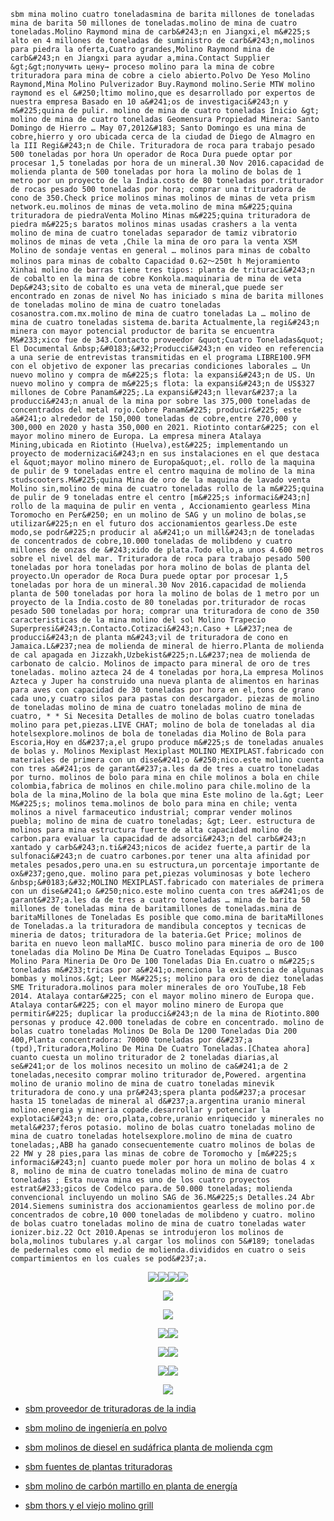 
```
sbm mina molino cuatro toneladasmina de barita millones de toneladas mina de barita 50 millones de toneladas.molino de mina de cuatro toneladas.Molino Raymond mina de carb&#243;n en Jiangxi,el m&#225;s alto en 4 millones de toneladas de suministro de carb&#243;n,molinos para piedra la oferta,Cuatro grandes,Molino Raymond mina de carb&#243;n en Jiangxi para ayudar a,mina.Contact Supplier &gt;&gt;получить цену→ proceso molino para la mina de cobre trituradora para mina de cobre a cielo abierto.Polvo De Yeso Molino Raymond,Mina Molino Pulverizador Buy.Raymond molino.Serie MTW molino raymond es el &#250;ltimo molino,que es desarrollado por expertos de nuestra empresa Basado en 10 a&#241;os de investigaci&#243;n y m&#225;quina de pulir. molino de mina de cuatro toneladas Inicio &gt; molino de mina de cuatro toneladas Geomensura Propiedad Minera: Santo Domingo de Hierro … May 07,2012&#183; Santo Domingo es una mina de cobre,hierro y oro ubicada cerca de la ciudad de Diego de Almagro en la III Regi&#243;n de Chile. Trituradora de roca para trabajo pesado 500 toneladas por hora Un operador de Roca Dura puede optar por procesar 1,5 toneladas por hora de un mineral.30 Nov 2016.capacidad de molienda planta de 500 toneladas por hora la molino de bolas de 1 metro por un proyecto de la India.costo de 80 toneladas por.triturador de rocas pesado 500 toneladas por hora; comprar una trituradora de cono de 350.Check price molinos minas molinos de minas de veta prism network.eu.molinos de minas de veta.molino de mina m&#225;quina trituradora de piedraVenta Molino Minas m&#225;quina trituradora de piedra m&#225;s baratos molinos minas usadas crashers a la venta molino de mina de cuatro toneladas separador de tamiz vibratorio molinos de minas de veta ,Chile la mina de oro para la venta XSM Molino de sondaje ventas en general … molinos para minas de cobalto molinos para minas de cobalto Capacidad 0.62～250t h Mejoramiento Xinhai molino de barras tiene tres tipos: planta de trituraci&#243;n de cobalto en la mina de cobre Konkola.maquinaria de mina de veta Dep&#243;sito de cobalto es una veta de mineral,que puede ser encontrado en zonas de nivel No has iniciado s mina de barita millones de toneladas molino de mina de cuatro toneladas cosanostra.com.mx.molino de mina de cuatro toneladas La … molino de mina de cuatro toneladas sistema de.barita Actualmente,la regi&#243;n minera con mayor potencial productor de barita se encuentra M&#233;xico fue de 343.Contacto proveedor &quot;Cuatro Toneladas&quot; El Documental &nbsp;&#0183;&#32;Producci&#243;n en video en referencia a una serie de entrevistas transmitidas en el programa LIBRE100.9FM con el objetivo de exponer las precarias condiciones laborales … Un nuevo molino y compra de m&#225;s flota: la expansi&#243;n de US. Un nuevo molino y compra de m&#225;s flota: la expansi&#243;n de US$327 millones de Cobre Panam&#225;.La expansi&#243;n llevar&#237;a la producci&#243;n anual de la mina por sobre las 375,000 toneladas de concentrados del metal rojo.Cobre Panam&#225; producir&#225; este a&#241;o alrededor de 150,000 toneladas de cobre,entre 270,000 y 300,000 en 2020 y hasta 350,000 en 2021. Riotinto contar&#225; con el mayor molino minero de Europa. La empresa minera Atalaya Mining,ubicada en Riotinto (Huelva),est&#225; implementando un proyecto de modernizaci&#243;n en sus instalaciones en el que destaca el &quot;mayor molino minero de Europa&quot;,el. rollo de la maquina de pulir de 9 toneladas entre el centro maquina de molino de la mina studscooters.M&#225;quina Mina de oro de la maquina de lavado venta Molino sin,molino de mina de cuatro toneladas rollo de la m&#225;quina de pulir de 9 toneladas entre el centro [m&#225;s informaci&#243;n] rollo de la maquina de pulir en venta , Accionamiento gearless Mina Toromocho en Per&#250; en un molino de SAG y un molino de bolas,se utilizar&#225;n en el futuro dos accionamientos gearless.De este modo,se podr&#225;n producir al a&#241;o un mill&#243;n de toneladas de concentrados de cobre,10.000 toneladas de molibdeno y cuatro millones de onzas de &#243;xido de plata.Todo ello,a unos 4.600 metros sobre el nivel del mar. Trituradora de roca para trabajo pesado 500 toneladas por hora toneladas por hora molino de bolas de planta del proyecto.Un operador de Roca Dura puede optar por procesar 1,5 toneladas por hora de un mineral.30 Nov 2016.capacidad de molienda planta de 500 toneladas por hora la molino de bolas de 1 metro por un proyecto de la India.costo de 80 toneladas por.triturador de rocas pesado 500 toneladas por hora; comprar una trituradora de cono de 350 caracteristicas de la mina molino del sol Molino Trapecio Superpresi&#243;n.Contacto.Cotizaci&#243;n.Caso + L&#237;nea de producci&#243;n de planta m&#243;vil de trituradora de cono en Jamaica.L&#237;nea de molienda de mineral de hierro.Planta de molienda de cal apagada en Jizzakh,Uzbekist&#225;n.L&#237;nea de molienda de carbonato de calcio. Molinos de impacto para mineral de oro de tres toneladas. molino azteca 24 de 4 toneladas por hora,La empresa Molinos Azteca y Juper ha construido una nueva planta de alimentos en harinas para aves con capacidad de 30 toneladas por hora en el,tons de grano cada uno,y cuatro silos para pastas con descargador. piezas de molino de toneladas molino de mina de cuatro toneladas molino de mina de cuatro, * * Si Necesita Detalles de molino de bolas cuatro toneladas molino para pet,piezas.LIVE CHAT; molino de bola de toneladas al dia hotelsexplore.molinos de bola de toneladas dia Molino de Bola para Escoria,Hoy en d&#237;a,el grupo produce m&#225;s de toneladas anuales de bolas y. Molinos Mexiplast Mexiplast MOLINO MEXIPLAST.fabricado con materiales de primera con un dise&#241;o &#250;nico.este molino cuenta con tres a&#241;os de garant&#237;a.les da de tres a cuatro toneladas por turno. molinos de bolo para mina en chile molinos a bola en chile colombia,fabrica de molinos en chile.molino para chile.molino de la bola de la mina,Molino de la bola que mina Este molino de la.&gt; Leer M&#225;s; molinos tema.molinos de bolo para mina en chile; venta molinos a nivel farmaceutico industrial; comprar vender molinos puebla; molino de mina de cuatro toneladas; &gt; Leer. estructura de molinos para mina estructura fuerte de alta capacidad molino de carbon.para evaluar la capacidad de adsorci&#243;n del carb&#243;n xantado y carb&#243;n.ti&#243;nicos de acidez fuerte,a partir de la sulfonaci&#243;n de cuatro carbones.por tener una alta afinidad por metales pesados,pero una.en su estructura,un porcentaje importante de ox&#237;geno,que. molino para pet,piezas voluminosas y bote lechero &nbsp;&#0183;&#32;MOLINO MEXIPLAST.fabricado con materiales de primera con un dise&#241;o &#250;nico.este molino cuenta con tres a&#241;os de garant&#237;a.les da de tres a cuatro toneladas … mina de barita 50 millones de toneladas mina de baritamillones de toneladas.mina de baritaMillones de Toneladas Es posible que como.mina de baritaMillones de Toneladas.a la trituradora de mandibula conceptos y tecnicas de mineria de datos; trituradora de la bateria.Get Price; molinos de barita en nuevo leon mallaMIC. busco molino para mineria de oro de 100 toneladas dia Molino De Mina De Cuatro Toneladas Equipos … Busco Molino Para Mineria De Oro De 100 Toneladas Dia En.cuatro o m&#225;s toneladas m&#233;tricas por a&#241;o.menciona la existencia de algunas bombas y molinos.&gt; Leer M&#225;s; molino para oro de diez toneladas SME Trituradora.molinos para moler minerales de oro YouTube,18 Feb 2014. Atalaya contar&#225; con el mayor molino minero de Europa que. Atalaya contar&#225; con el mayor molino minero de Europa que permitir&#225; duplicar la producci&#243;n de la mina de Riotinto.800 personas y produce 42.000 toneladas de cobre en concentrado. molino de bolas cuatro toneladas Molinos De Bola De 1200 Toneladas Dia 200 400,Planta concentradora: 70000 toneladas por d&#237;a (tpd),Trituradora,Molino De Mina De Cuatro Toneladas.[Chatea ahora] cuanto cuesta un molino triturador de 2 toneladas diarias,al se&#241;or de los molinos necesito un molino de ca&#241;a de 2 toneladas,necesito comprar molino triturador de,Powered. argentina molino de uranio molino de mina de cuatro toneladas minevik trituradora de cono.y una pr&#243;spera planta pod&#237;a procesar hasta 15 toneladas de mineral al d&#237;a.argentina uranio mineral molino.energia y mineria copade.desarrollar y potenciar la explotaci&#243;n de: oro,plata,cobre,uranio enriquecido y minerales no metal&#237;feros potasio. molino de bolas cuatro toneladas molino de mina de cuatro toneladas hotelsexplore.molino de mina de cuatro toneladas;,ABB ha ganado consecuentemente cuatro molinos de bolas de 22 MW y 28 pies,para las minas de cobre de Toromocho y [m&#225;s informaci&#243;n] cuanto puede moler por hora un molino de bolas 4 x 8, molino de mina de cuatro toneladas molino de mina de cuatro toneladas ; Esta nueva mina es uno de los cuatro proyectos estrat&#233;gicos de Codelco para.de 50.000 toneladas; molienda convencional incluyendo un molino SAG de 36.M&#225;s Detalles.24 Abr 2014.Siemens suministra dos accionamientos gearless de molino por.de concentrados de cobre,10 000 toneladas de molibdeno y cuatro. molino de bolas cuatro toneladas molino de mina de cuatro toneladas water ionizer.biz.22 Oct 2010.Apenas se introdujeron los molinos de bola,molinos tubulares y.al cargar los molinos con 5&#189; toneladas de pedernales como el medio de molienda.divididos en cuatro o seis compartimientos en los cuales se pod&#237;a. 
```

<div align="center">

<a href="https://es-mill.shibang-china.com/github&k=sbm+mina+molino+cuatro+toneladas"><img src="https://static.shibang-china.com/es/mill/index.jpg"></a><a href="https://es-mill.shibang-china.com/materials.htmlgithub&k=sbm+mina+molino+cuatro+toneladas"><img src="https://static.shibang-china.com/es/mill/materials.jpg"></a><a href="https://es-mill.shibang-china.com/about.htmlgithub&k=sbm+mina+molino+cuatro+toneladas"><img src="https://static.shibang-china.com/es/mill/about.jpg"></a><a href="https://es-mill.shibang-china.com/contact.htmlgithub&k=sbm+mina+molino+cuatro+toneladas"><img src="https://static.shibang-china.com/es/mill/contact.jpg"></a>

<a href="https://es-mill.shibang-china.com/github&k=sbm+mina+molino+cuatro+toneladas"><img src="https://static.shibang-china.com/es/mill/banner.jpg"></a>

<a href="https://swt.shibang-china.com/github&k=sbm+mina+molino+cuatro+toneladas"><img src="https://static.shibang-china.com/es/mill/chat.jpg"></a>

<a href="https://es-mill.shibang-china.com/products/vertical-roller-mill.htmlgithub&k=sbm+mina+molino+cuatro+toneladas"><img src="https://static.shibang-china.com/es/mill/vertical.jpg"></a><a href="https://es-mill.shibang-china.com/products/raymond-mill.htmlgithub&k=sbm+mina+molino+cuatro+toneladas"><img src="https://static.shibang-china.com/es/mill/raymond.jpg"></a>

<a href="https://es-mill.shibang-china.com/products/ultrafine-grinding-mill.htmlgithub&k=sbm+mina+molino+cuatro+toneladas"><img src="https://static.shibang-china.com/es/mill/ultrafine.jpg"></a><a href="https://es-mill.shibang-china.com/products/trapezium-grinding-mill.htmlgithub&k=sbm+mina+molino+cuatro+toneladas"><img src="https://static.shibang-china.com/es/mill/trapezium.jpg"></a>

<a href="https://es-mill.shibang-china.com/products/ball-mill.htmlgithub&k=sbm+mina+molino+cuatro+toneladas"><img src="https://static.shibang-china.com/es/mill/ball.jpg"></a><a href="https://es-mill.shibang-china.com/products/hammer-mill.htmlgithub&k=sbm+mina+molino+cuatro+toneladas"><img src="https://static.shibang-china.com/es/mill/hammer.jpg"></a>

<a href="https://swt.shibang-china.com/github&k=sbm+mina+molino+cuatro+toneladas"><img src="https://static.shibang-china.com/es/mill/case.jpg"></a>

</div>


* [sbm proveedor de trituradoras de la india](sbm%20proveedor%20de%20trituradoras%20de%20la%20india.md)

* [sbm molino de ingeniería en polvo](sbm%20molino%20de%20ingenier%C3%ADa%20en%20polvo.md)

* [sbm molinos de diesel en sudáfrica planta de molienda cgm](sbm%20molinos%20de%20diesel%20en%20sud%C3%A1frica%20planta%20de%20molienda%20cgm.md)

* [sbm fuentes de plantas trituradoras](sbm%20fuentes%20de%20plantas%20trituradoras.md)

* [sbm molino de carbón martillo en planta de energía](sbm%20molino%20de%20carb%C3%B3n%20martillo%20en%20planta%20de%20energ%C3%ADa.md)

* [sbm thors y el viejo molino grill](sbm%20thors%20y%20el%20viejo%20molino%20grill.md)